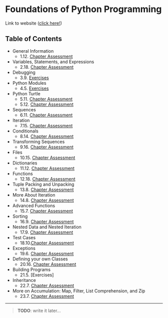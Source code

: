 # Foundations of Python Programming

Link to website ([click here!](https://runestone.academy/ns/books/published/fopp/index.html))

## Table of Contents

- General Information
  - 1.12. [Chapter Assessment](foundations_of_python_programming/01_12_chapter_assessment.md)
- Variables, Statements, and Expressions
  - 2.18. [Chapter Assessment](foundations_of_python_programming/02_18_chapter_assessment.md)
- Debugging
  - 3.9. [Exercises](foundations_of_python_programming/03_09_exercises.md)
- Python Modules
  - 4.5. [Exercises](foundations_of_python_programming/04_05_exercises.md)
- Python Turtle
  - 5.11. [Chapter Assessment](foundations_of_python_programming/05_11_chapter_assessment.md)
  - 5.12. [Chapter Assessment](foundations_of_python_programming/05_12_chapter_assessment.md)
- Sequences
  - 6.11. [Chapter Assessment](foundations_of_python_programming/06_11_chapter_assessment.md)
- Iteration
  - 7.15. [Chapter Assessment](foundations_of_python_programming/07_15_chapter_assessment.md)
- Conditionals
  - 8.14. [Chapter Assessment](foundations_of_python_programming/08_14_chapter_assessment.md)
- Transforming Sequences
  - 9.16. [Chapter Assessment](foundations_of_python_programming/09_16_chapter_assessment.md)
- Files
  - 10.15. [Chapter Assessment](foundations_of_python_programming/09_16_chapter_assessment.md)
- Dictionaries
  - 11.12. [Chapter Assessment](foundations_of_python_programming/11_12_chapter_assessment.md)
- Functions
  - 12.18. [Chapter Assessment](foundations_of_python_programming/12_18_chapter_assessment.md)
- Tuple Packing and Unpacking
  - 13.8. [Chapter Assessment](foundations_of_python_programming/13_08_chapter_assessment.md)
- More About Iteration
  - 14.8. [Chapter Assessment]()
- Advanced Functions
  - 15.7. [Chapter Assessment]()
- Sorting
  - 16.9. [Chapter Assessment]()
- Nested Data and Nested Iteration
  - 17.9. [Chapter Assessment]()
- Test Cases
  - 18.10.[Chapter Assessment]()
- Exceptions
  - 19.6. [Chapter Assessment]()
- Defining your own Classes
  - 20.16. [Chapter Assessment]()
- Building Programs
  - 21.5. [Exercises]
- Inheritance
  - 22.7. [Chapter Assessment]()
- More on Accumulation: Map, Filter, List Comprehension, and Zip
  - 23.7. [Chapter Assessment]()

---

> __**TODO**__: write it later...
